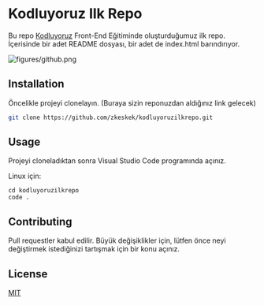 # Kodluyoruz Ilk Repo

Bu repo [Kodluyoruz](https://www.kodluyoruz.org) Front-End Eğitiminde oluşturduğumuz ilk repo. İçerisinde bir adet README dosyası, bir adet de index.html barındırıyor.

![figures/github.png](https://github.com/zkeskek/kodluyoruzilkrepo/blob/main/odev1/kodluyoruz.png)

## Installation

Öncelikle projeyi clonelayın. (Buraya sizin reponuzdan aldığınız link gelecek)


```bash
git clone https://github.com/zkeskek/kodluyoruzilkrepo.git
```

## Usage

Projeyi cloneladıktan sonra Visual Studio Code programında açınız.

Linux için:
```linux
cd kodluyoruzilkrepo
code .
```

## Contributing
Pull requestler kabul edilir. Büyük değişiklikler için, lütfen önce neyi değiştirmek istediğinizi tartışmak için bir konu açınız.


## License
[MIT](https://choosealicense.com/licenses/mit/)
